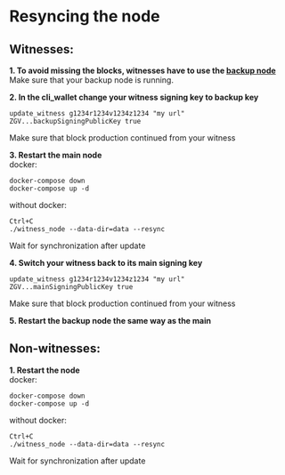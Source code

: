 # Resyncing the node

## Witnesses:

**1\. To avoid missing the blocks, witnesses have to use the [backup node](https://github.com/GravityProtocol/gravity-docs/blob/master/running-backup-node.md)**  
Make sure that your backup node is running.

**2\. In the cli_wallet change your witness signing key to backup key**
```
update_witness g1234r1234v1234z1234 "my url" ZGV...backupSigningPublicKey true
```
Make sure that block production continued from your witness

**3\. Restart the main node**  
docker:
```
docker-compose down
docker-compose up -d
```
without docker:
```
Ctrl+C
./witness_node --data-dir=data --resync
```
Wait for synchronization after update

**4\. Switch your witness back to its main signing key**
```
update_witness g1234r1234v1234z1234 "my url" ZGV...mainSigningPublicKey true
```
Make sure that block production continued from your witness

**5\. Restart the backup node the same way as the main**
  
  
  
## Non-witnesses:

**1\. Restart the node**  
docker:
```
docker-compose down
docker-compose up -d
```
without docker:
```
Ctrl+C
./witness_node --data-dir=data --resync
```
Wait for synchronization after update
